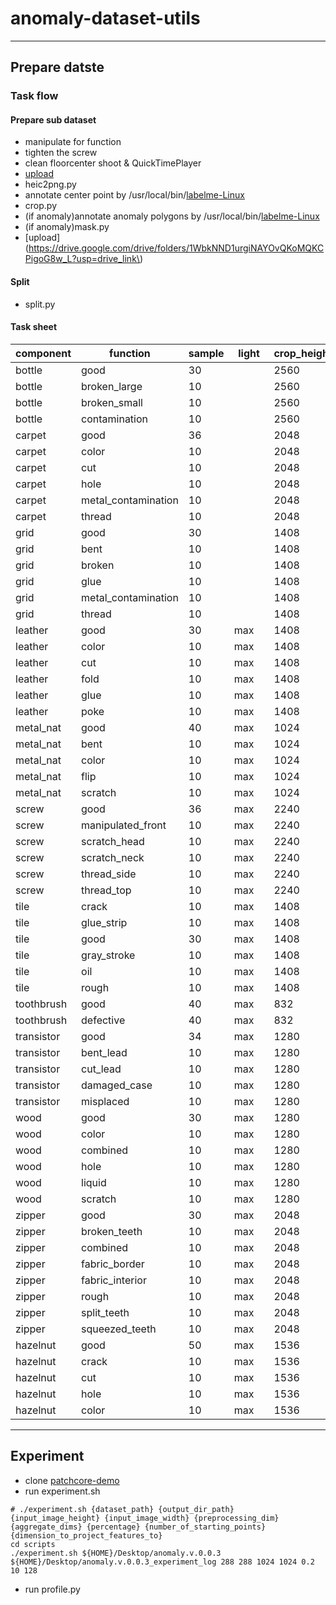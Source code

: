# anomaly-dataset-utils

--------

## Prepare datste

### Task flow

#### Prepare sub dataset
- manipulate for function
- tighten the screw
- clean floorcenter shoot & QuickTimePlayer
- [upload](https://drive.google.com/drive/folders/1S6LWKWM84hgxveAl0s9vu40XjiaGp-Vv?usp=drive_link)
- heic2png.py
- annotate center point by
  /usr/local/bin/[labelme-Linux](https://github.com/wkentaro/labelme/releases/download/v5.2.1/labelme-Linux)
- crop.py
- (if anomaly)annotate anomaly polygons by
  /usr/local/bin/[labelme-Linux](https://github.com/wkentaro/labelme/releases/download/v5.2.1/labelme-Linux)
- (if anomaly)mask.py
- [upload](https://drive.google.com/drive/folders/1WbkNND1urgiNAYOvQKoMQKCPigoG8w_L?usp=drive_link\)

#### Split
- split.py

#### Task sheet

| component  | function            | sample | light   | crop_height | crop_width | complete |
|------------|---------------------|--------|---------|--------|------------|----------|
| bottle     | good                | 30     |         | 2560   | 2560       | x        |
| bottle     | broken_large        | 10     |         | 2560   | 2560       | x        |
| bottle     | broken_small        | 10     |         | 2560    | 2560       | x        |
| bottle     | contamination       | 10     |         | 2560       | 2560       | x        |
| carpet     | good                | 36     |         | 2048   | 2048　      | x        |
| carpet     | color               | 10     |         | 2048   | 2048       | x        |
| carpet     | cut                 | 10     |         | 2048   | 2048       | x        |
| carpet     | hole                | 10     |         | 2048    　 | 2048       | x        |
| carpet     | metal_contamination | 10     |         | 2048   | 2048　      | ~        |
| carpet     | thread              | 10     |         | 2048   | 2048       | x        |
| grid       | good                | 30     |         | 1408  　 | 1408　      | x        |
| grid       | bent                | 10     |         | 1408   | 1408       | x        |
| grid       | broken              | 10     |         | 1408   | 1408       | x        |
| grid       | glue                | 10     |         | 1408   | 1408       | x        |
| grid       | metal_contamination | 10     |         | 1408   | 1408       | ~        |
| grid       | thread              | 10     |         | 1408   | 1408       | x        |
| leather    | good                | 30     | max     | 1408   | 1408       | x        |
| leather    | color               | 10     | max     | 1408   | 1408       | x        |
| leather    | cut                 | 10     | max     | 1408　  | 1408       | x　       |
| leather    | fold                | 10     | max     | 1408   | 1408       | x        |
| leather    | glue                | 10     | max　    | 1408   | 1408       | x        |
| leather    | poke                | 10     | max     | 1408   | 1408　      | x        |
| metal_nat  | good                | 40     | max     | 1024   | 1024       | x        |
| metal_nat  | bent                | 10     | max     | 1024   | 1024       | x        |
| metal_nat  | color               | 10     | max     | 1024   | 1024       | x        |
| metal_nat  | flip                | 10     | max     | 1024   | 1024       | x        |
| metal_nat  | scratch             | 10     | max     | 1024   | 1024       | x        |
| screw      | good                | 36     | max     | 2240   | 2240       | x        |
| screw      | manipulated_front   | 10     | max     | 2240   | 2240       | x        |
| screw      | scratch_head        | 10     | max     | 2240   | 2240       | x        |
| screw      | scratch_neck        | 10     | max     | 2240   | 2240       | x        |
| screw      | thread_side         | 10     | max     | 2240   | 2240       | x        |
| screw      | thread_top          | 10     | max     | 2240   | 2240       | ~        |
| tile       | crack               | 10     | max     | 1408   | 1408       | x        |
| tile       | glue_strip          | 10     | max     | 1408   | 1408       | x        |
| tile       | good                | 30     | max     | 1408   | 1408       | x        |
| tile       | gray_stroke         | 10     | max     | 1408   | 1408       | x        |
| tile       | oil                 | 10     | max     | 1408   | 1408       | x        |
| tile       | rough               | 10     | max     | 1408   | 1408       | x        |
| toothbrush | good                | 40     | max     | 832    | 576        | x        |
| toothbrush | defective           | 40     | max     | 832    | 576        | x        |
| transistor | good                | 34     | max     | 1280   | 1280       | x        |
| transistor | bent_lead           | 10     | max     | 1280   | 1280       | x        |
| transistor | cut_lead            | 10     | max     | 1280   | 1280       | x        |
| transistor | damaged_case        | 10     | max     | 1280   | 1280       | x        |
| transistor | misplaced           | 10     | max     | 1280   | 1280       | ~        |
| wood       | good                | 30     | max     | 1280   | 1280       | x        |
| wood       | color               | 10     | max     | 1280   | 1280       | x        |
| wood       | combined            | 10     | max     | 1280   | 1280       | ~        |
| wood       | hole                | 10     | max     | 1280   | 1280       | x        |
| wood       | liquid              | 10     | max     | 1280   | 1280       | x        |
| wood       | scratch             | 10     | max     | 1280   | 1280       | x        |
| zipper     | good                | 30     | max     | 2048   | 1536       | x        |
| zipper     | broken_teeth        | 10     | max     | 2048   | 1536       | x        |
| zipper     | combined            | 10     | max     | 2048   | 1536       | ~　       |
| zipper     | fabric_border       | 10     | max     | 2048   | 1536       | ~　       |
| zipper     | fabric_interior     | 10     | max     | 2048   | 1536       | x        |
| zipper     | rough               | 10     | max     | 2048   | 1536       | ~　       |
| zipper     | split_teeth         | 10     | max     | 2048   | 1536       | x        |
| zipper     | squeezed_teeth      | 10     | max     | 2048   | 1536       | ~        |
| hazelnut   | good                | 50     | max     | 1536   | 1536       | x        |
| hazelnut   | crack               | 10     | max     | 1536   | 1536       | x        |
| hazelnut   | cut                 | 10     | max     | 1536   | 1536       | x        |
| hazelnut   | hole                | 10     | max     | 1536   | 1536       | x        |
| hazelnut   | color               | 10     | max     | 1536   | 1536       | x        |

---------------

## Experiment
- clone [patchcore-demo](https://github.com/k-wakisaka/patchcore-demo)
- run experiment.sh

```shell
# ./experiment.sh {dataset_path} {output_dir_path} {input_image_height} {input_image_width} {preprocessing_dim} {aggregate_dims} {percentage} {number_of_starting_points} {dimension_to_project_features_to}
cd scripts
./experiment.sh ${HOME}/Desktop/anomaly.v.0.0.3 ${HOME}/Desktop/anomaly.v.0.0.3_experiment_log 288 288 1024 1024 0.2 10 128
```

- run profile.py
